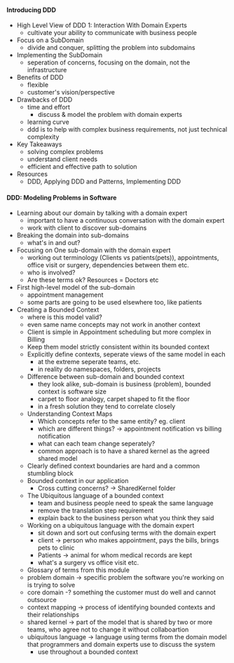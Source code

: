 #### Introducing DDD
  * High Level View of DDD 1: Interaction With Domain Experts
    * cultivate your ability to communicate with business people
  * Focus on a SubDomain
    * divide and conquer, splitting the problem into subdomains
  * Implementing the SubDomain
    * seperation of concerns, focusing on the domain, not the infrastructure
  * Benefits of DDD
    * flexible
    * customer's vision/perspective
  * Drawbacks of DDD
    * time and effort
      * discuss & model the problem with domain experts
    * learning curve
    * ddd is to help with complex business requirements, not just technical complexity
  * Key Takeaways
    *  solving complex problems
    *  understand client needs
    *  efficient and effective path to solution
  * Resources
    * DDD, Applying DDD and Patterns, Implementing DDD 

#### DDD: Modeling Problems in Software
* Learning about our domain by talking with a domain expert
  * important to have a continuous conversation with the domain expert
  * work with client to discover sub-domains
* Breaking the domain into sub-domains
  * what's in and out?
* Focusing on One sub-domain with the domain expert
  * working out terminology (Clients vs patients(pets)), appointments, office visit or surgery, dependencies between them etc.
  * who is involved? 
  * Are these terms ok? Resources = Doctors etc
* First high-level model of the sub-domain
  * appointment management
  * some parts are going to be used elsewhere too, like patients
* Creating a Bounded Context
  * where is this model valid?
  * even same name concepts may not work in another context
  * Client is simple in Appointment scheduling but more complex in Billing
  * Keep them model strictly consistent within its bounded context
  * Explicitly define contexts, seperate views of the same model in each
    * at the extreme seperate teams, etc.
    * in reality do namespaces, folders, projects
  * Difference between sub-domain and bounded context
    * they look alike, sub-domain is business (problem), bounded context is software size
    * carpet to floor analogy, carpet shaped to fit the floor
    * in a fresh solution they tend to correlate closely
  * Understanding Context Maps
    * Which concepts refer to the same entity? eg. client
    * which are different things? -> appointment notification vs billing notification
    * what can each team change seperately?
    * common approach is to have a shared kernel as the agreed shared model
  * Clearly defined context boundaries are hard and a common stumbling block
  * Bounded context in our application
    * Cross cutting concerns? -> SharedKernel folder
  * The Ubiquitous language of a bounded context
    * team and business people need to speak the same language
    * remove the translation step requirement
    * explain back to the business person what you think they said
  * Working on a ubiquitous language with the domain expert
    * sit down and sort out confusing terms with the domain expert
    * client -> person who makes appointment, pays the bills, brings pets to clinic
    * Patients -> animal for whom medical records are kept
    * what's a surgery vs office visit etc.
  *  Glossary of terms from this module
    * problem domain -> specific problem the software you're working on is trying to solve
    * core domain -? something the customer must do well and cannot outsource
    * context mapping -> process of identifying bounded contexts and their relationships
    * shared kernel -> part of the model that is shared by two or more teams, who agree not to change it without collaboartion
    * ubiquitous language -> language using terms from the domain model that programmers and domain experts use to discuss the system
      * use throughout a bounded context 
